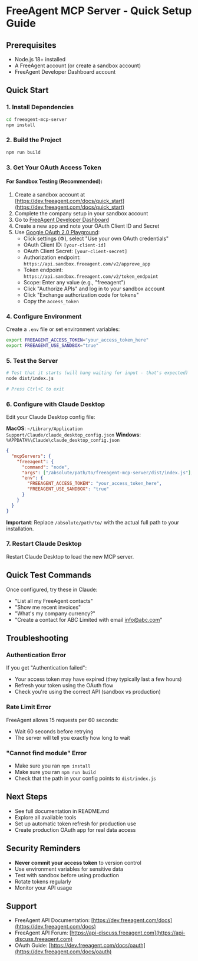# FreeAgent MCP Server - Quick Setup Guide

## Prerequisites

- Node.js 18+ installed
- A FreeAgent account (or create a sandbox account)
- FreeAgent Developer Dashboard account

## Quick Start

### 1. Install Dependencies

```bash
cd freeagent-mcp-server
npm install
```

### 2. Build the Project

```bash
npm run build
```

### 3. Get Your OAuth Access Token

#### For Sandbox Testing (Recommended):

1. Create a sandbox account at [https://dev.freeagent.com/docs/quick_start](https://dev.freeagent.com/docs/quick_start)
2. Complete the company setup in your sandbox account
3. Go to [FreeAgent Developer Dashboard](https://dev.freeagent.com)
4. Create a new app and note your OAuth Client ID and Secret
5. Use [Google OAuth 2.0 Playground](https://developers.google.com/oauthplayground/):
   - Click settings (⚙️), select "Use your own OAuth credentials"
   - OAuth Client ID: `[your-client-id]`
   - OAuth Client Secret: `[your-client-secret]`
   - Authorization endpoint: `https://api.sandbox.freeagent.com/v2/approve_app`
   - Token endpoint: `https://api.sandbox.freeagent.com/v2/token_endpoint`
   - Scope: Enter any value (e.g., "freeagent")
   - Click "Authorize APIs" and log in to your sandbox account
   - Click "Exchange authorization code for tokens"
   - Copy the `access_token`

### 4. Configure Environment

Create a `.env` file or set environment variables:

```bash
export FREEAGENT_ACCESS_TOKEN="your_access_token_here"
export FREEAGENT_USE_SANDBOX="true"
```

### 5. Test the Server

```bash
# Test that it starts (will hang waiting for input - that's expected)
node dist/index.js

# Press Ctrl+C to exit
```

### 6. Configure with Claude Desktop

Edit your Claude Desktop config file:

**MacOS**: `~/Library/Application Support/Claude/claude_desktop_config.json`
**Windows**: `%APPDATA%\Claude\claude_desktop_config.json`

```json
{
  "mcpServers": {
    "freeagent": {
      "command": "node",
      "args": ["/absolute/path/to/freeagent-mcp-server/dist/index.js"],
      "env": {
        "FREEAGENT_ACCESS_TOKEN": "your_access_token_here",
        "FREEAGENT_USE_SANDBOX": "true"
      }
    }
  }
}
```

**Important**: Replace `/absolute/path/to/` with the actual full path to your installation.

### 7. Restart Claude Desktop

Restart Claude Desktop to load the new MCP server.

## Quick Test Commands

Once configured, try these in Claude:

- "List all my FreeAgent contacts"
- "Show me recent invoices"
- "What's my company currency?"
- "Create a contact for ABC Limited with email info@abc.com"

## Troubleshooting

### Authentication Error

If you get "Authentication failed":
- Your access token may have expired (they typically last a few hours)
- Refresh your token using the OAuth flow
- Check you're using the correct API (sandbox vs production)

### Rate Limit Error

FreeAgent allows 15 requests per 60 seconds:
- Wait 60 seconds before retrying
- The server will tell you exactly how long to wait

### "Cannot find module" Error

- Make sure you ran `npm install`
- Make sure you ran `npm run build`
- Check that the path in your config points to `dist/index.js`

## Next Steps

- See full documentation in README.md
- Explore all available tools
- Set up automatic token refresh for production use
- Create production OAuth app for real data access

## Security Reminders

- **Never commit your access token** to version control
- Use environment variables for sensitive data
- Test with sandbox before using production
- Rotate tokens regularly
- Monitor your API usage

## Support

- FreeAgent API Documentation: [https://dev.freeagent.com/docs](https://dev.freeagent.com/docs)
- FreeAgent API Forum: [https://api-discuss.freeagent.com](https://api-discuss.freeagent.com)
- OAuth Guide: [https://dev.freeagent.com/docs/oauth](https://dev.freeagent.com/docs/oauth)
